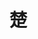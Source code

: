 # 楚
<style>
    .content {
        width: 300px;
        height: 300px;
        margin: 0 auto;
    }
</style>
<meta http-equiv="Content-Type" content="text/html; charset=utf-8" />
<div class="content">
<p id="p1"></p>
<h1 id="h1"></h1>
<p id="p2"></p>
</div>
<title>顺计时</title>
<script>
function Spandays(d1,d2){
var daysList = [
0,
31,
31+28,
31+28+31,
31+28+31+30,
31+28+31+30+31,
31+28+31+30+31+30,
31+28+31+30+31+30+31,
31+28+31+30+31+30+31+31,
31+28+31+30+31+30+31+31+30,
31+28+31+30+31+30+31+31+30+31,
31+28+31+30+31+30+31+31+30+31+30
];
var lDaysList = [
0,
31,
31+29,
31+28+31,
31+28+31+30,
31+28+31+30+31,
31+28+31+30+31+30,
31+28+31+30+31+30+31,
31+28+31+30+31+30+31+31,
31+28+31+30+31+30+31+31+30,
31+28+31+30+31+30+31+31+30+31,
31+28+31+30+31+30+31+31+30+31+30
];

var a_d1 = d1.split("-");
var a_d2 = d2.split("-");
var y1 = a_d1[0];
var y2 = a_d2[0];
var m1 = a_d1[1];
var m2 = a_d2[1];
var ds1 = a_d1[2];
var ds2 = a_d2[2];
if(y1 % 4 !== 0){
	var re_ds1 = 365 - (Number(daysList[m1-1]) + Number(ds1));
	var re_ds2 = Number(daysList[m2-1]) + Number(ds2);
}else{
	var re_ds1 = 366 - (Number(lDaysList[m1-1]) + Number(ds1));
	var re_ds2 = Number(lDaysList[m2-1]) + Number(ds2);
}
var re_ds3 = (y2-y1-1)*365;
var re_days = Number(re_ds3)+Number(re_ds1)+Number(re_ds2);
return(re_days);
}
setInterval(function (){
var date = new Date();
var mainDate = date.getFullYear()+"-"+(Number(date.getMonth())+1)+"-"+date.getDate();
var spanDay = Spandays("2020-2-13",mainDate);
if((spanDay-1)%365===0)
	document.getElementById("p1").innerHTML = (spanDay/365) + "年前的今天，你们相识了。";
//Eggs
if(spanDay-1==520){
	document.getElementById("p1").innerHTML = "zch2020年3月29号写的程序：久违的第520天到了！！！";
}
if(spanDay-1==1314){
	document.getElementById("p1").innerHTML = "zch2020年3月29号写的程序：久违的第1314天到了！！！";
}
//Eggsend
var y = (spanDay/365).toFixed(2);
var mt = (spanDay/30).toFixed(2);
var h = date.getHours();
var m = date.getMinutes();
var s = date.getSeconds();
spanDay = (spanDay-1) + "日" + h + "时" + m + "分" + s + "秒";
document.getElementById("h1").innerHTML = spanDay;
document.getElementById("p2").innerHTML = "约" + y + "年，" + mt + "月";
},1000);
</script>
